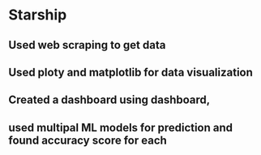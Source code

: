 # Starship
## Used web scraping to get data
## Used ploty and matplotlib for data visualization
## Created a dashboard using dashboard,
## used multipal ML models for prediction and found accuracy score for each

